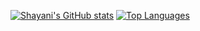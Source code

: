[![Shayani's GitHub stats](https://github-readme-stats.vercel.app/api?username=Wellyson-Lopes&count_private=true&show_icons=true)](https://github.com/anuraghazra/github-readme-stats)
[![Top Languages](https://github-readme-stats.vercel.app/api/top-langs/?username=Wellyson-Lopes)](https://github.com/anuraghazra/github-readme-stats)
